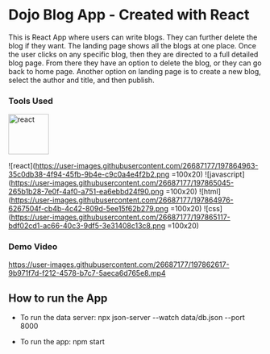 # Dojo Blog App - Created with React

This is React App where users can write blogs. They can further delete the blog if they want.
The landing page shows all the blogs at one place. Once the user clicks on any specific blog, then they are directed to a full detailed blog page.
From there they have an option to delete the blog, or they can go back to home page.
Another option on landing page is to create a new blog, select the author and title, and then publish.

### Tools Used
<img src="https://user-images.githubusercontent.com/26687177/197864963-35c0db38-4f94-45fb-9b4e-c9c0a4e4f2b2.png" alt="react" style="width:80px;"/>

![react](https://user-images.githubusercontent.com/26687177/197864963-35c0db38-4f94-45fb-9b4e-c9c0a4e4f2b2.png =100x20)
![javascript](https://user-images.githubusercontent.com/26687177/197865045-265b1b28-7e0f-4af0-a751-ea6ebbd24f90.png =100x20)
![html](https://user-images.githubusercontent.com/26687177/197864976-6267504f-cb4b-4c42-809d-5ee15f62b279.png =100x20)
![css](https://user-images.githubusercontent.com/26687177/197865117-bdf02cd1-ac66-40c3-9df5-3e31408c13c8.png =100x20)


### Demo Video


https://user-images.githubusercontent.com/26687177/197862617-9b971f7d-f212-4578-b7c7-5aeca6d765e8.mp4



## How to run the App

- To run the data server:
npx json-server --watch data/db.json --port 8000

- To run the app:
npm start

